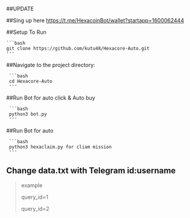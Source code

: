 ##UPDATE


##Sing up here https://t.me/HexacoinBot/wallet?startapp=1600062444

##Setup To Run

    ```bash
    git clone https://github.com/kutu48/Hexacore-Auto.git
    '''
##Navigate to the project directory:

     ```bash
     cd Hexacore-Auto
     '''
##Run Bot for auto click & Auto buy

     ```bash
     python3 bot.py 
     '''
##Run Bot for auto     

     ```bash
     python3 hexaclaim.py for cliam mission
     '''
     
## Change data.txt with Telegram id:username
>example
>
>query_id=1
>
>query_id=2
